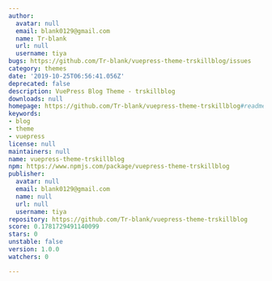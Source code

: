 ```yaml
---
author:
  avatar: null
  email: blank0129@gmail.com
  name: Tr-blank
  url: null
  username: tiya
bugs: https://github.com/Tr-blank/vuepress-theme-trskillblog/issues
category: themes
date: '2019-10-25T06:56:41.056Z'
deprecated: false
description: VuePress Blog Theme - trskillblog
downloads: null
homepage: https://github.com/Tr-blank/vuepress-theme-trskillblog#readme
keywords:
- blog
- theme
- vuepress
license: null
maintainers: null
name: vuepress-theme-trskillblog
npm: https://www.npmjs.com/package/vuepress-theme-trskillblog
publisher:
  avatar: null
  email: blank0129@gmail.com
  name: null
  url: null
  username: tiya
repository: https://github.com/Tr-blank/vuepress-theme-trskillblog
score: 0.1781729491140099
stars: 0
unstable: false
version: 1.0.0
watchers: 0

---
```


